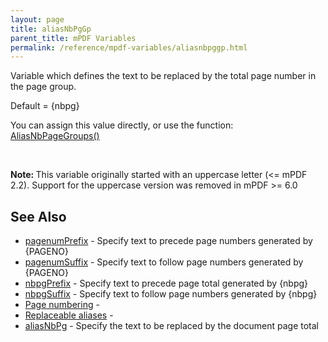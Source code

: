 ```yaml
---
layout: page
title: aliasNbPgGp
parent_title: mPDF Variables
permalink: /reference/mpdf-variables/aliasnbpggp.html
---
```


<div id="bpmbook" class="bpmbook" style="direction:ltr;">
<div class="topic_user_field">
<div id="U0">
<p>Variable which defines the text to be replaced by the total page number in the page group.</p>
<p>Default = {nbpg}</p>
<p>You can assign this value directly, or use the function: <a href="/reference/mpdf-functions/aliasnbpagegroups.html">AliasNbPageGroups()</a>&nbsp;</p>
<p>&nbsp;</p>

<div class="alert alert-info" role="alert"><b>Note: </b>This variable originally started with an uppercase letter (&lt;= mPDF 2.2). Support for the uppercase version was removed in mPDF &gt;= 6.0</div>
<h2>See Also</h2>
<ul>
<li class="manual_boxlist"><a href="/reference/mpdf-variables/pagenumprefix.html">pagenumPrefix</a> - Specify text to precede page numbers generated by {PAGENO}</li>
<li class="manual_boxlist"><a href="/reference/mpdf-variables/pagenumsuffix.html">pagenumSuffix</a> - Specify text to follow page numbers generated by {PAGENO}</li>
<li class="manual_boxlist"><a href="/reference/mpdf-variables/nbpgprefix.html">nbpgPrefix</a> - Specify text to precede page total generated by {nbpg}</li>
<li class="manual_boxlist"><a href="/reference/mpdf-variables/nbpgsuffix.html">nbpgSuffix</a> - Specify text to follow page numbers generated by {nbpg}</li>
<li class="manual_boxlist"><a href="/paging/page-numbering.html">Page numbering</a> - </li>
<li class="manual_boxlist"><a href="/what-else-can-i-do/replaceable-aliases.html">Replaceable aliases</a> -&nbsp;</li>
<li class="manual_boxlist"><a href="/reference/mpdf-variables/aliasnbpg.html">aliasNbPg</a> - Specify the text to be replaced by the document page total</li>
</ul>
</div>
</div>

